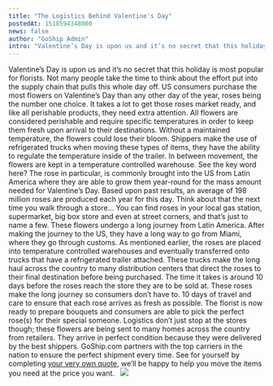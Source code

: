 ```yaml
---
title: "The Logistics Behind Valentine's Day"
postedAt: 1518594348000
news: false
author: "GoShip Admin"
intro: "Valentine’s Day is upon us and it’s no secret that this holiday is most popular for florists. Not many people take the time to think about the effort put into the supply chain that pulls this whole day off. US consumers purchase the most flowers on Valentine’s Day than any other day of the year, roses being the number one choice. It takes a lot to get those roses market ready, and like all perishable products, they need extra attention. All flowers are considered perishable and require specific temperatures"
---
```

Valentine’s Day is upon us and it’s no secret that this holiday is most popular for florists. Not many people take the time to think about the effort put into the supply chain that pulls this whole day off. US consumers purchase the most flowers on Valentine’s Day than any other day of the year, roses being the number one choice. It takes a lot to get those roses market ready, and like all perishable products, they need extra attention. All flowers are considered perishable and require specific temperatures in order to keep them fresh upon arrival to their destinations. Without a maintained temperature, the flowers could lose their bloom. Shippers make the use of refrigerated trucks when moving these types of items, they have the ability to regulate the temperature inside of the trailer. In between movement, the flowers are kept in a temperature controlled warehouse. See the key word here? The rose in particular, is commonly brought into the US from Latin America where they are able to grow them year-round for the mass amount needed for Valentine’s Day. Based upon past results, an average of 198 million roses are produced each year for this day. Think about that the next time you walk through a store… You can find roses in your local gas station, supermarket, big box store and even at street corners, and that’s just to name a few. These flowers undergo a long journey from Latin America. After making the journey to the US, they have a long way to go from Miami, where they go through customs. As mentioned earlier, the roses are placed into temperature controlled warehouses and eventually transferred onto trucks that have a refrigerated trailer attached. These trucks make the long haul across the country to many distribution centers that direct the roses to their final destination before being purchased. The time it takes is around 10 days before the roses reach the store they are to be sold at. These roses make the long journey so consumers don’t have to. 10 days of travel and care to ensure that each rose arrives as fresh as possible. The florist is now ready to prepare bouquets and consumers are able to pick the perfect rose(s) for their special someone. Logistics don’t just stop at the stores though; these flowers are being sent to many homes across the country from retailers. They arrive in perfect condition because they were delivered by the best shippers. GoShip.com partners with the top carriers in the nation to ensure the perfect shipment every time. See for yourself by completing [your very own quote](http://app.goship.com/#/wizard), we’ll be happy to help you move the items you need at the price you want.   [![](https://www.goship.com/wp-content/uploads/2021/02/1ace89b4-fe28-40ff-a2a7-4cddc60fc9ec.png)](https://www.goship.com/)
